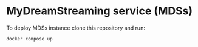 # MyDreamStreaming service (MDSs)
To deploy MDSs instance clone this repository and run:
```sh
docker compose up
```